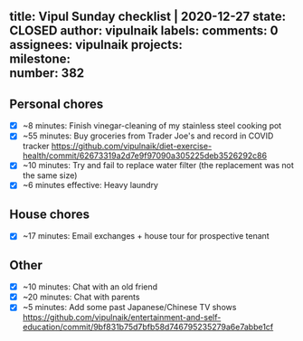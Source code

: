 title:	Vipul Sunday checklist | 2020-12-27
state:	CLOSED
author:	vipulnaik
labels:	
comments:	0
assignees:	vipulnaik
projects:	
milestone:	
number:	382
--
## Personal chores

- [x] ~8 minutes: Finish vinegar-cleaning of my stainless steel cooking pot
- [x] ~55 minutes: Buy groceries from Trader Joe's  and record in COVID tracker https://github.com/vipulnaik/diet-exercise-health/commit/62673319a2d7e9f97090a305225deb3526292c86
- [x] ~10 minutes: Try and fail to replace water filter (the replacement was not the same size) 
- [x] ~6 minutes effective: Heavy laundry 

## House chores

- [x] ~17 minutes: Email exchanges + house tour for prospective tenant

## Other

- [x] ~10 minutes: Chat with an old friend
- [x] ~20 minutes: Chat with parents
- [x] ~5 minutes: Add some past Japanese/Chinese TV shows https://github.com/vipulnaik/entertainment-and-self-education/commit/9bf831b75d7bfb58d746795235279a6e7abbe1cf 
